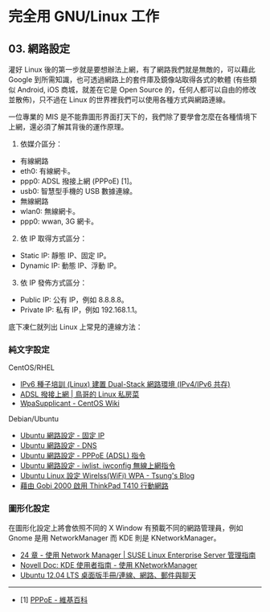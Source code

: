# 完全用 GNU/Linux 工作

## 03. 網路設定

灌好 Linux 後的第一步就是要想辦法上網，有了網路我們就是無敵的，可以藉此 Google 到所需知識，也可透過網路上的套件庫及鏡像站取得各式的軟體 (有些類似 Android, iOS 商城，就差在它是 Open Source 的，任何人都可以自由的修改並散佈)，只不過在 Linux 的世界裡我們可以使用各種方式與網路連線。

一位專業的 MIS 是不能靠圖形界面打天下的，我們除了要學會怎麼在各種情境下上網，還必須了解其背後的運作原理。

1. 依媒介區分：

- 有線網路
 - eth0: 有線網卡。
 - ppp0: ADSL 撥接上網 (PPPoE) [1]。
 - usb0: 智慧型手機的 USB 數據連線。
- 無線網路
 - wlan0: 無線網卡。
 - ppp0: wwan, 3G 網卡。

2. 依 IP 取得方式區分：

- Static IP: 靜態 IP、固定 IP。
- Dynamic IP: 動態 IP、浮動 IP。

3. 依 IP 發佈方式區分：

- Public IP: 公有 IP，例如 8.8.8.8。
- Private IP:  私有 IP，例如 192.168.1.1。

底下凍仁就列出 Linux 上常見的連線方法：

### 純文字設定

CentOS/RHEL

- [IPv6 種子培訓 (Linux) 建置 Dual-Stack 網路環境 (IPv4/IPv6 共存)](http://note.drx.tw/2011/08/ipv6-linux-3.html)
- [ADSL 撥接上網 | 鳥哥的 Linux 私房菜](http://linux.vbird.org/linux_server/0130internet_connect.php#connect_adsl)
- [WpaSupplicant - CentOS Wiki](http://wiki.centos.org/zh-tw/HowTos/Laptops/WpaSupplicant)

Debian/Ubuntu

- [Ubuntu 網路設定 - 固定 IP](http://note.drx.tw/2008/02/ubuntu-ip.html)
- [Ubuntu 網路設定 - DNS](http://note.drx.tw/2008/02/ubuntu-dns.html)
- [Ubuntu 網路設定 - PPPoE (ADSL) 指令](http://note.drx.tw/2008/08/networkpppoe-adsl.html)
- [Ubuntu 網路設定 - iwlist, iwconfig 無線上網指令](http://note.drx.tw/2010/12/network-wireless.html)
- [Ubuntu Linux 設定 Wirelss(WiFi) WPA - Tsung's Blog](http://blog.longwin.com.tw/2007/03/ubuntu_setup_wireless_wpa_2007/)
- [藉由 Gobi 2000 啟用 ThinkPad T410 行動網路](http://note.drx.tw/2012/05/enable-wwan-with-gobi2000-at-t410.html)

### 圖形化設定

在圖形化設定上將會依照不同的 X Window 有預載不同的網路管理員，例如 Gnome 是用 NetworkManager 而 KDE 則是 KNetworkManager。

- [24 章 - 使用 Network Manager | SUSE Linux Enterprise Server 管理指南](https://www.suse.com/zh-tw/documentation/sles11/singlehtml/book_sle_admin/cha.nm.html)
- [Novell Doc: KDE 使用者指南 - 使用 KNetworkManager](http://www.novell.com/zh-tw/documentation/sled10/userguide_kde_sp1/data/sec_nm_knm.html)
- [Ubuntu 12.04 LTS 桌面版手冊/連線、網路、郵件與聊天](https://help.ubuntu.com/12.04/ubuntu-help/net.html)

----

- [1] [PPPoE - 維基百科](http://zh.wikipedia.org/wiki/PPPoE)


